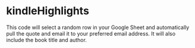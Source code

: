 # kindleHighlights

This code will select a random row in your Google Sheet and automatically pull the quote and email it to your preferred email address. 
It will also include the book title and author. 
